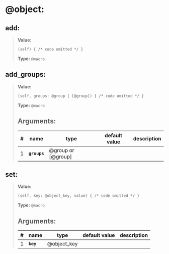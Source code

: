   
# **@object**: 
 
## **add**:

> **Value:** 
>```spwn
>(self) { /* code omitted */ }
>``` 
>**Type:** `@macro` 
>

## **add\_groups**:

> **Value:** 
>```spwn
>(self, groups: @group | [@group]) { /* code omitted */ }
>``` 
>**Type:** `@macro` 
>## Arguments:
>
>| # | name | type | default value | description |
>| - | ---- | ---- | ------------- | ----------- |
>| 1 | **`groups`** | @group or [@group] | | |
>

## **set**:

> **Value:** 
>```spwn
>(self, key: @object_key, value) { /* code omitted */ }
>``` 
>**Type:** `@macro` 
>## Arguments:
>
>| # | name | type | default value | description |
>| - | ---- | ---- | ------------- | ----------- |
>| 1 | **`key`** | @object_key | | || 2 | **`value`** |any | | |
>
